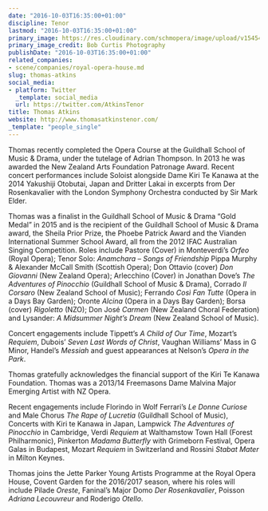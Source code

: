 ```yaml
---
date: "2016-10-03T16:35:00+01:00"
discipline: Tenor
lastmod: "2016-10-03T16:35:00+01:00"
primary_image: https://res.cloudinary.com/schmopera/image/upload/v1545409169/media/webhook-uploads/1475508857808/2016-10-03---Tom_Atkins.jpg.jpg
primary_image_credit: Bob Curtis Photography
publishDate: "2016-10-03T16:35:00+01:00"
related_companies:
- scene/companies/royal-opera-house.md
slug: thomas-atkins
social_media:
- platform: Twitter
  _template: social_media
  url: https://twitter.com/AtkinsTenor
title: Thomas Atkins
website: http://www.thomasatkinstenor.com/
_template: "people_single"
---
```


Thomas recently completed the Opera Course at the Guildhall School of Music & Drama, under the tutelage of Adrian Thompson. In 2013 he was awarded the New Zealand Arts Foundation Patronage Award. Recent concert performances include Soloist alongside Dame Kiri Te Kanawa at the 2014 Yakushiji Otobutai, Japan and Dritter Lakai in excerpts from Der Rosenkavalier with the London Symphony Orchestra conducted by Sir Mark Elder.

Thomas was a finalist in the Guildhall School of Music & Drama “Gold Medal” in 2015 and is the recipient of the Guildhall School of Music & Drama award, the Sheila Prior Prize, the Phoebe Patrick Award and the Vianden International Summer School Award, all from the 2012 IFAC Australian Singing Competition. Roles include Pastore (Cover) in Monteverdi’s *Orfeo* (Royal Opera); Tenor Solo: *Anamchara – Songs of Friendship* Pippa Murphy & Alexander McCall Smith (Scottish Opera); Don Ottavio (cover) *Don Giovanni* (New Zealand Opera); Arlecchino (Cover) in Jonathan Dove’s *The Adventures of Pinocchio* (Guildhall School of Music & Drama), Corrado *Il Corsaro* (New Zealand School of Music); Ferrando *Così Fan Tutte* (Opera in a Days Bay Garden); Oronte *Alcina* (Opera in a Days Bay Garden); Borsa (cover) *Rigoletto* (NZO); Don José *Carmen* (New Zealand Choral Federation) and Lysander: *A Midsummer Night’s Dream* (New Zealand School of Music).

Concert engagements include Tippett’s *A Child of Our Time*, Mozart’s *Requiem*, Dubois’ *Seven Last Words of Christ*, Vaughan Williams’ Mass in G Minor, Handel’s *Messiah* and guest appearances at Nelson’s *Opera in the Park*.

Thomas gratefully acknowledges the financial support of the Kiri Te Kanawa Foundation. Thomas was a 2013/14 Freemasons Dame Malvina Major Emerging Artist with NZ Opera.

Recent engagements include Florindo in Wolf Ferrari’s *Le Donne Curiose* and Male Chorus *The Rape of Lucretia* (Guildhall School of Music), Concerts with Kiri te Kanawa in Japan, Lampwick *The Adventures of Pinocchio* in Cambridge, Verdi *Requiem* at Walthamstow Town Hall (Forest Philharmonic), Pinkerton *Madama Butterfly* with Grimeborn Festival, Opera Galas in Budapest, Mozart *Requiem* in Switzerland and Rossini *Stabat Mater* in Milton Keynes.

Thomas joins the Jette Parker Young Artists Programme at the Royal Opera House, Covent Garden for the 2016/2017 season, where his roles will include Pilade *Oreste*, Faninal’s Major Domo *Der Rosenkavalier*, Poisson *Adriana Lecouvreur* and Roderigo *Otello*.

